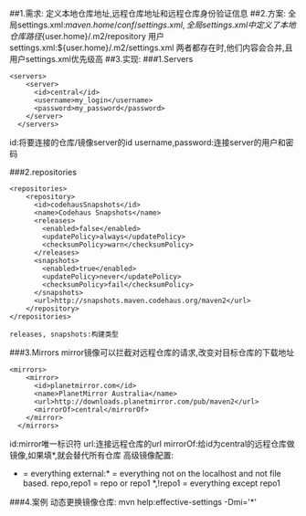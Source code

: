 
##1.需求:
定义本地仓库地址,远程仓库地址和远程仓库身份验证信息
##2.方案:
全局settings.xml:${maven.home}/conf/settings.xml,全局settings.xml中定义了本地仓库路径${user.home}/.m2/repository
用户settings.xml:${user.home}/.m2/settings.xml
两者都存在时,他们内容会合并,且用户settings.xml优先级高
##3.实现:
###1.Servers
```
<servers>
    <server>
      <id>central</id>
      <username>my_login</username>
      <password>my_password</password>
    </server>
  </servers>
```
id:将要连接的仓库/镜像server的id
username,password:连接server的用户和密码

###2.repositories

```
<repositories>
    <repository>
      <id>codehausSnapshots</id>
      <name>Codehaus Snapshots</name>
      <releases>
        <enabled>false</enabled>
        <updatePolicy>always</updatePolicy>
        <checksumPolicy>warn</checksumPolicy>
      </releases>
      <snapshots>
        <enabled>true</enabled>
        <updatePolicy>never</updatePolicy>
        <checksumPolicy>fail</checksumPolicy>
      </snapshots>
      <url>http://snapshots.maven.codehaus.org/maven2</url>
    </repository>
</repositories>

releases, snapshots:构建类型

```

###3.Mirrors
mirror镜像可以拦截对远程仓库的请求,改变对目标仓库的下载地址  
```
<mirrors>
    <mirror>
      <id>planetmirror.com</id>
      <name>PlanetMirror Australia</name>
      <url>http://downloads.planetmirror.com/pub/maven2</url>
      <mirrorOf>central</mirrorOf>
    </mirror>
  </mirrors>
```
id:mirror唯一标识符
url:连接远程仓库的url
mirrorOf:给id为central的远程仓库做镜像,如果填*,就会替代所有仓库
高级镜像配置:
* = everything
external:* = everything not on the localhost and not file based.
repo,repo1 = repo or repo1
\*,!repo1 = everything except repo1

###4.案例
动态更换镜像仓库:
mvn help:effective-settings -Dmi='*'

